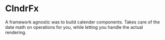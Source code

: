 ClndrFx
========

A framework agnostic was to build calender components. Takes care of the date math on operations for you, while letting you handle the actual rendering.
